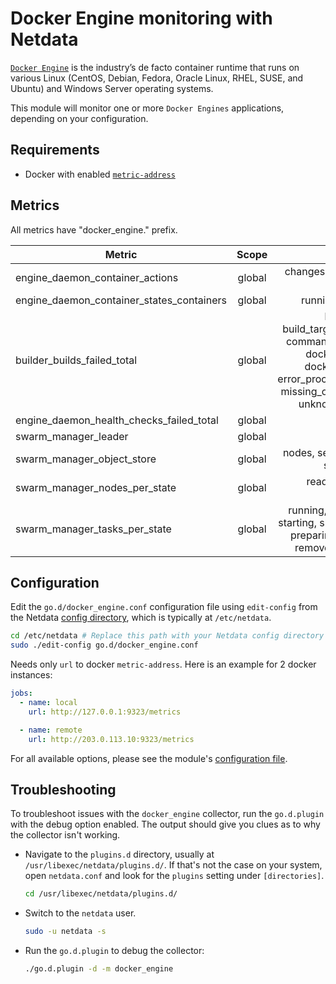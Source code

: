 <!--
title: "Docker Engine monitoring with Netdata"
description: "Monitor the health and performance of the Docker Engine runtime with zero configuration, per-second metric granularity, and interactive visualizations."
custom_edit_url: https://github.com/netdata/go.d.plugin/edit/master/modules/docker_engine/README.md
sidebar_label: "Docker Engine"
-->

# Docker Engine monitoring with Netdata

[`Docker Engine`](https://docs.docker.com/engine/) is the industry’s de facto container runtime that runs on various
Linux (CentOS, Debian, Fedora, Oracle Linux, RHEL, SUSE, and Ubuntu) and Windows Server operating systems.

This module will monitor one or more `Docker Engines` applications, depending on your configuration.

## Requirements

- Docker with enabled [`metric-address`](https://docs.docker.com/config/thirdparty/prometheus/)

## Metrics

All metrics have "docker_engine." prefix.

| Metric                                    | Scope  |                                                                                                         Dimensions                                                                                                          |   Units    |
|-------------------------------------------|:------:|:---------------------------------------------------------------------------------------------------------------------------------------------------------------------------------------------------------------------------:|:----------:|
| engine_daemon_container_actions           | global |                                                                                           changes, commit, create, delete, start                                                                                            | actions/s  |
| engine_daemon_container_states_containers | global |                                                                                                  running, paused, stopped                                                                                                   | containers |
| builder_builds_failed_total               | global | build_canceled, build_target_not_reachable_error, command_not_supported_error, dockerfile_empty_error, dockerfile_syntax_error, error_processing_commands_error, missing_onbuild_arguments_error, unknown_instruction_error |  fails/s   |
| engine_daemon_health_checks_failed_total  | global |                                                                                                            fails                                                                                                            |  events/s  |
| swarm_manager_leader                      | global |                                                                                                          is_leader                                                                                                          |    bool    |
| swarm_manager_object_store                | global |                                                                                     nodes, services, tasks, networks, secrets, configs                                                                                      |  objects   |
| swarm_manager_nodes_per_state             | global |                                                                                             ready, down, unknown, disconnected                                                                                              |   nodes    |
| swarm_manager_tasks_per_state             | global |                                                running, failed, ready, rejected, starting, shutdown, new, orphaned, preparing, pending, complete, remove, accepted, assigned                                                |   tasks    |

## Configuration

Edit the `go.d/docker_engine.conf` configuration file using `edit-config` from the
Netdata [config directory](https://learn.netdata.cloud/docs/configure/nodes), which is typically at `/etc/netdata`.

```bash
cd /etc/netdata # Replace this path with your Netdata config directory
sudo ./edit-config go.d/docker_engine.conf
```

Needs only `url` to docker `metric-address`. Here is an example for 2 docker instances:

```yaml
jobs:
  - name: local
    url: http://127.0.0.1:9323/metrics

  - name: remote
    url: http://203.0.113.10:9323/metrics
```

For all available options, please see the
module's [configuration file](https://github.com/netdata/go.d.plugin/blob/master/config/go.d/docker_engine.conf).

## Troubleshooting

To troubleshoot issues with the `docker_engine` collector, run the `go.d.plugin` with the debug option enabled. The
output should give you clues as to why the collector isn't working.

- Navigate to the `plugins.d` directory, usually at `/usr/libexec/netdata/plugins.d/`. If that's not the case on
  your system, open `netdata.conf` and look for the `plugins` setting under `[directories]`.

  ```bash
  cd /usr/libexec/netdata/plugins.d/
  ```

- Switch to the `netdata` user.

  ```bash
  sudo -u netdata -s
  ```

- Run the `go.d.plugin` to debug the collector:

  ```bash
  ./go.d.plugin -d -m docker_engine
  ```
